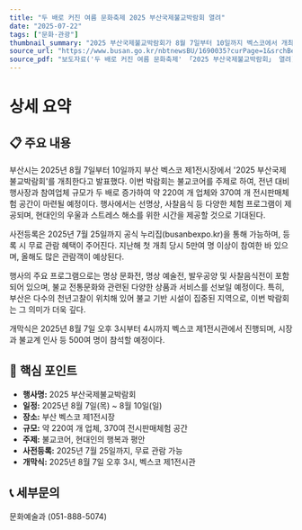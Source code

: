 ```yaml
---
title: "두 배로 커진 여름 문화축제 2025 부산국제불교박람회 열려"
date: "2025-07-22"
tags: ["문화·관광"]
thumbnail_summary: "2025 부산국제불교박람회가 8월 7일부터 10일까지 벡스코에서 개최됩니다."
source_url: "https://www.busan.go.kr/nbtnewsBU/1690035?curPage=1&srchBeginDt=&srchEndDt=&srchKey=&srchText="
source_pdf: "보도자료('두 배로 커진 여름 문화축제' 「2025 부산국제불교박람회」 열려).pdf"
---
```


# 상세 요약

## 📋 주요 내용
부산시는 2025년 8월 7일부터 10일까지 부산 벡스코 제1전시장에서 '2025 부산국제불교박람회'를 개최한다고 발표했다. 이번 박람회는 불교코어를 주제로 하여, 전년 대비 행사장과 참여업체 규모가 두 배로 증가하여 약 220여 개 업체와 370여 개 전시판매체험 공간이 마련될 예정이다. 행사에서는 선명상, 사찰음식 등 다양한 체험 프로그램이 제공되며, 현대인의 우울과 스트레스 해소를 위한 시간을 제공할 것으로 기대된다.

사전등록은 2025년 7월 25일까지 공식 누리집(busanbexpo.kr)을 통해 가능하며, 등록 시 무료 관람 혜택이 주어진다. 지난해 첫 개최 당시 5만여 명 이상이 참여한 바 있으며, 올해도 많은 관람객이 예상된다.

행사의 주요 프로그램으로는 명상 문화전, 명상 예술전, 발우공양 및 사찰음식전이 포함되어 있으며, 불교 전통문화와 관련된 다양한 상품과 서비스를 선보일 예정이다. 특히, 부산은 다수의 천년고찰이 위치해 있어 불교 기반 시설이 집중된 지역으로, 이번 박람회는 그 의미가 더욱 깊다.

개막식은 2025년 8월 7일 오후 3시부터 4시까지 벡스코 제1전시관에서 진행되며, 시장과 불교계 인사 등 500여 명이 참석할 예정이다.

## 🎯 핵심 포인트
- **행사명:** 2025 부산국제불교박람회
- **일정:** 2025년 8월 7일(목) ~ 8월 10일(일)
- **장소:** 부산 벡스코 제1전시장
- **규모:** 약 220여 개 업체, 370여 전시판매체험 공간
- **주제:** 불교코어, 현대인의 행복과 평안
- **사전등록:** 2025년 7월 25일까지, 무료 관람 가능
- **개막식:** 2025년 8월 7일 오후 3시, 벡스코 제1전시관

## 📞 세부문의
문화예술과 (051-888-5074)